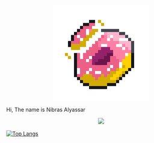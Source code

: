 <img style="margin: 0 auto; display:  block" src="https://github.com/dev4ult/dev4ult/blob/main/animatedDonut2.gif" />

Hi, The name is Nibras Alyassar

<p align="center">
  <a href="https://skillicons.dev">
    <img src="[https://skillicons.dev/icons?i=react,nodejs,express,mongodb,php,html,css,tailwind,javascript,git,github,mysql,cpp,java](https://skillicons.dev/icons?i=react,nodejs,express,mongodb,php,html,css,tailwind,javascript,git,github,mysql,cpp,java&perline=7)" />
  </a>
</p>

[![Top Langs](https://github-readme-stats.vercel.app/api/top-langs/?username=dev4ult&layout=compact)](https://github.com/dev4ult/github-readme-stats)

